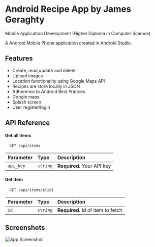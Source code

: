 # Android Recipe App by James Geraghty

Mobile Application Development (Higher Diploma in Computer Science)

A Android Mobile Phone application created in Android Studio.


## Features

- Create, read,update and delete 
- Upload images
- Location functionality using Google Maps API
- Recipes are store locally in JSON 
- Adherence to Android Best Pratices
- Google maps 
- Splash screen 
- User register/login


  
## API Reference

#### Get all items

```http
  GET /api/items
```

| Parameter | Type     | Description                |
| :-------- | :------- | :------------------------- |
| `api_key` | `string` | **Required**. Your API key |

#### Get item

```http
  GET /api/items/${id}
```

| Parameter | Type     | Description                       |
| :-------- | :------- | :-------------------------------- |
| `id`      | `string` | **Required**. Id of item to fetch |


  
## Screenshots

![App Screenshot](https://via.placeholder.com/468x300?text=App+Screenshot+Here)


